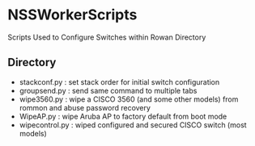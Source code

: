 # NSSWorkerScripts
Scripts Used to Configure Switches within Rowan Directory

## Directory
- stackconf.py : set stack order for initial switch configuration
- groupsend.py : send same command to multiple tabs
- wipe3560.py : wipe a CISCO 3560 (and some other models) from rommon and abuse password recovery
- WipeAP.py : wipe Aruba AP to factory default from boot mode
- wipecontrol.py : wiped configured and secured CISCO switch (most models)
